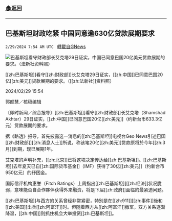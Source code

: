 ###  [:house:返回](README.md)
---


## 巴基斯坦财政吃紧 中国同意逾630亿贷款展期要求
`2/29/2024 7:54 AM UTC ` [轉載自GNews](https://gnews.org/articles/2353011)

![巴基斯坦看守财政部长艾克塔29日证实，中国已同意巴国20亿美元贷款展期的要求。（法新社资料照）](https://img.ltn.com.tw/Upload/news/600/2024/02/29/phpDzR9L1.jpg "巴基斯坦看守财政部长艾克塔29日证实，中国已同意巴国20亿美元贷款展期的要求。（法新社资料照）")

[[zh:巴基斯坦]]看守[[zh:财政部]]长艾克塔29日证实，[[zh:中国]]已同意巴国20亿[[zh:美元]]贷款展期的要求。（[[zh:法新社]]资料照）

2024/02/29 15:54

郭颜慧／核稿编辑

〔即时新闻／综合报导〕[[zh:巴基斯坦]]看守[[zh:财政部]]长艾克塔（Shamshad Akhtar）29日证实，[[zh:中国]]已同意巴国20亿[[zh:美元]]（约新台币633.3亿元）贷款展期的要求。

据《路透》报导，首先披露这一消息的[[zh:巴基斯坦]]电视台Geo News引述巴国[[zh:财政部]][[zh:消息人士]]所说，称该笔20亿[[zh:美元]]贷款原将於今年[[zh:3月]]到期，现已展期1年。

艾克塔的声明补充，[[zh:北京]]已将这项决定传达给[[zh:巴基斯坦]]。[[zh:巴基斯坦]]去年夏天已自[[zh:国际货币基金]]（IMF）获得了30亿[[zh:美元]]（约新台币950亿元）的纾困金。

国际信评机构惠誉（Fitch Ratings）上周指出[[zh:巴基斯坦]][[zh:经济]]状况脆弱，意味能否自合作夥伴获得外来融资，将是下届[[zh:政府]]面临的最紧迫问题。

[[zh:巴基斯坦]]与西方的关系曾经非常紧密，特别是在[[zh:911]][[zh:事件]]後和[[zh:美国]]出兵[[zh:阿富汗]]时。但随着西方从[[zh:阿富汗]]撤军，双方关系逐渐降温，[[zh:中国]]则抓住机会大举投资[[zh:巴基斯坦]]。
